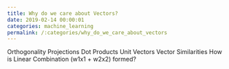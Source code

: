 ```yaml
---
title: Why do we care about Vectors?
date: 2019-02-14 00:00:01
categories: machine_learning
permalink: /:categories/why_do_we_care_about_vectors
---
```

Orthogonality
Projections
Dot Products
Unit Vectors
Vector Similarities
How is Linear Combination (w1x1 + w2x2) formed?
